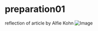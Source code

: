 # preparation01
reflection of article by Alfie  Kohn
![Image](http://fydisneymisfits.tumblr.com/post/10040051257.gif)
